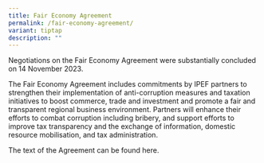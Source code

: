 ```yaml
---
title: Fair Economy Agreement
permalink: /fair-economy-agreement/
variant: tiptap
description: ""
---
```

<p>Negotiations on the Fair Economy Agreement were substantially concluded
on 14 November 2023.&nbsp;</p>
<p></p>
<p>The Fair Economy Agreement includes commitments by IPEF partners to strengthen
their implementation of anti-corruption measures and taxation initiatives
to boost commerce, trade and investment and promote a fair and transparent
regional business environment. Partners will enhance their efforts to combat
corruption including bribery, and support efforts to improve tax transparency
and the exchange of information, domestic resource mobilisation, and tax
administration.</p>
<p></p>
<p>The text of the Agreement can be found here.</p>